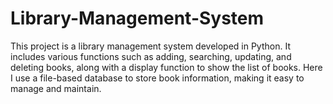 # Library-Management-System

This project is a library management system developed in Python. It includes various functions such as adding, searching, updating, and deleting books, along with a display function to show the list of books. Here I use a file-based database to store book information, making it easy to manage and maintain.
